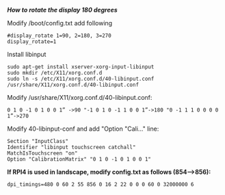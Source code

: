 ***How to rotate the display 180 degrees***

Modify /boot/config.txt add following
```
#display_rotate 1=90, 2=180, 3=270
display_rotate=1
```

Install libinput
```
sudo apt-get install xserver-xorg-input-libinput
sudo mkdir /etc/X11/xorg.conf.d
sudo ln -s /etc/X11/xorg.conf.d/40-libinput.conf /usr/share/X11/xorg.conf.d/40-libinput.conf
```

Modify /usr/share/X11/xorg.conf.d/40-libinput.conf:

`0 1 0 -1 0 1 0 0 1” ->90 "-1 0 1 0 -1 1 0 0 1”->180 "0 -1 1 1 0 0 0 0 1”->270`

Modify 40-libinput-conf and add "Option "Cali..." line:
```
Section "InputClass"
Identifier "libinput touchscreen catchall"
MatchIsTouchscreen "on"
Option "CalibrationMatrix" "0 1 0 -1 0 1 0 0 1"
```

**If RPI4 is used in landscape, modify config.txt as follows (854-->856):**

`dpi_timings=480 0 60 2 55 856 0 16 2 22 0 0 0 60 0 32000000 6`
